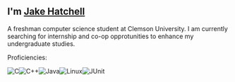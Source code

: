 ## I'm [Jake Hatchell][linkedin]

A freshman computer science student at Clemson University. I am currently searching for internship and co-op opprotunities to enhance my undergraduate studies. 

Proficiencies:
<div style="display: flex;">
  <img src="https://img.shields.io/badge/C-%2300599C.svg?style=for-the-badge&logo=c&logoColor=white" alt="C">
  <img src="https://img.shields.io/badge/C++-%2300599C.svg?style=for-the-badge&logo=c%2B%2B&logoColor=white" alt="C++">
  <img src="https://img.shields.io/badge/Java-%23ED8B00.svg?style=for-the-badge&logo=java&logoColor=white" alt="Java">
  <img src="https://img.shields.io/badge/Linux-%23FCC624.svg?style=for-the-badge&logo=linux&logoColor=black" alt="Linux">
  <img src="https://img.shields.io/badge/JUNIT-%23ED8B00.svg?style=for-the-badge&logo=java&logoColor=white" alt="JUnit">
</div>

[linkedin]: https://www.linkedin.com/in/jakehatchell/
[github]: https://github.com/jakehatchell

<!---
jakehatchell/jakehatchell is a ✨ special ✨ repository because its `README.md` (this file) appears on your GitHub profile.
You can click the Preview link to take a look at your changes.
--->

